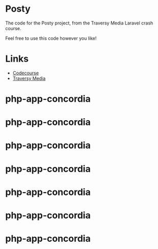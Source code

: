 # Posty

The code for the Posty project, from the Traversy Media Laravel crash course.

Feel free to use this code however you like!

# Links

* [Codecourse](https://codecourse.com)
* [Traversy Media](https://www.youtube.com/user/TechGuyWeb)
# php-app-concordia
# php-app-concordia
# php-app-concordia
# php-app-concordia
# php-app-concordia
# php-app-concordia
# php-app-concordia
